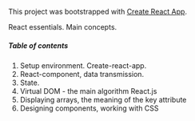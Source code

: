 This project was bootstrapped with [Create React App](https://github.com/facebookincubator/create-react-app).

React essentials. Main concepts.

##### Table of contents
1. Setup environment. Create-react-app.
2. React-component, data transmission.
3. State.
4. Virtual DOM - the main algorithm React.js
5. Displaying arrays, the meaning of the key attribute
6. Designing components, working with CSS